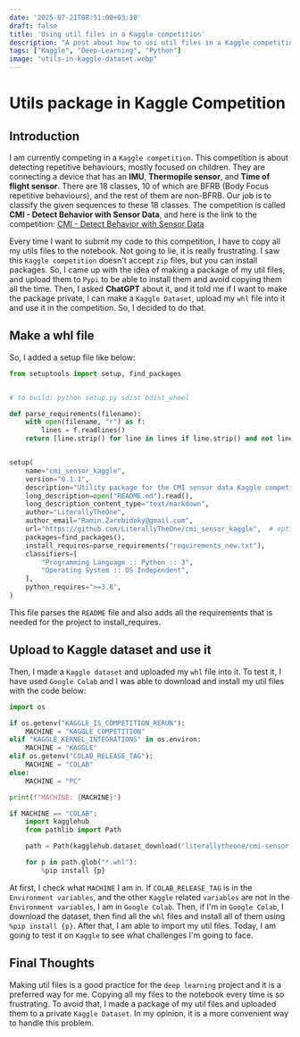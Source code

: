```yaml
---
date: '2025-07-21T08:51:00+03:30'
draft: false
title: 'Using util files in a Kaggle competition'
description: "A post about how to usi util files in a Kaggle competition"
tags: ["Kaggle", "Deep-Learning", "Python"]
image: "utils-in-kaggle-dataset.webp"
---
```


# Utils package in Kaggle Competition

## Introduction

I am currently competing in a `Kaggle competition`.
This competition is about detecting repetitive behaviours, mostly
focused on children.
They are connecting a device that has an **IMU**, **Thermopile sensor**, and
**Time of flight sensor**.
There are 18 classes, 10 of which are BFRB (Body Focus repetitive behaviours), and
the rest of them are non-BFRB.
Our job is to classify the given sequences to these 18 classes.
The competition is called **CMI - Detect Behavior with Sensor Data**, and
here is the link to the competition:
[CMI - Detect Behavior with Sensor Data](https://www.kaggle.com/competitions/cmi-detect-behavior-with-sensor-data)

Every time I want to submit my code to this competition, I have to
copy all my utils files to the notebook.
Not going to lie, it is really frustrating.
I saw this `Kaggle competition` doesn't accept `zip` files, but you
can install packages.
So, I came up with the idea of making a package of my util files, and
upload them to `Pypi` to be able to install them and avoid copying them
all the time.
Then, I asked **ChatGPT** about it, and it told me if I want to make the
package private, I can make a `Kaggle Dataset`, upload my `whl` file
into it and use it in the competition.
So, I decided to do that.

## Make a whl file

So, I added a setup file like below:

```python
from setuptools import setup, find_packages


# to build: python setup.py sdist bdist_wheel

def parse_requirements(filename):
    with open(filename, "r") as f:
        lines = f.readlines()
    return [line.strip() for line in lines if line.strip() and not line.startswith("#")]


setup(
    name="cmi_sensor_kaggle",
    version="0.1.1",
    description="Utility package for the CMI sensor data Kaggle competition",
    long_description=open("README.md").read(),
    long_description_content_type="text/markdown",
    author="LiterallyTheOne",
    author_email="Ramin.Zarebidoky@gmail.com",
    url="https://github.com/LiterallyTheOne/cmi_sensor_kaggle",  # optional
    packages=find_packages(),
    install_requires=parse_requirements("requirements_new.txt"),
    classifiers=[
        "Programming Language :: Python :: 3",
        "Operating System :: OS Independent",
    ],
    python_requires=">=3.8",
)
```

This file parses the `README` file and also adds all the requirements
that is needed for the project to install_requires.

## Upload to Kaggle dataset and use it

Then, I made a `Kaggle dataset` and uploaded my `whl` file into it.
To test it, I have used `Google Colab` and I was able to download
and install my util files with the code below:

```python
import os

if os.getenv("KAGGLE_IS_COMPETITION_RERUN"):
    MACHINE = "KAGGLE_COMPETITION"
elif "KAGGLE_KERNEL_INTEGRATIONS" in os.environ:
    MACHINE = "KAGGLE"
elif os.getenv("COLAB_RELEASE_TAG"):
    MACHINE = "COLAB"
else:
    MACHINE = "PC"

print(f"MACHINE: {MACHINE}")

if MACHINE == "COLAB":
    import kagglehub
    from pathlib import Path

    path = Path(kagglehub.dataset_download("literallytheone/cmi-sensor-kaggle-utils"))

    for p in path.glob("*.whl"):
        %pip install {p}
```

At first, I check what `MACHINE` I am in.
If `COLAB_RELEASE_TAG` is in the `Environment variables`, and the
other `Kaggle` related `variables` are not in the `Environment variables`,
I am in `Google Colab`.
Then, if I'm in `Google Colab`, I download the dataset, then find all
the `whl` files and install all of them using `%pip install {p}`.
After that, I am able to import my util files.
Today, I am going to test it on `Kaggle` to see what challenges
I'm going to face.

## Final Thoughts

Making util files is a good practice for the `deep learning` project
and it is a preferred way for me.
Copying all my files to the notebook every time is so frustrating.
To avoid that, I made a package of my util files and uploaded them
to a private `Kaggle Dataset`.
In my opinion, it is a more convenient way to handle this problem.
